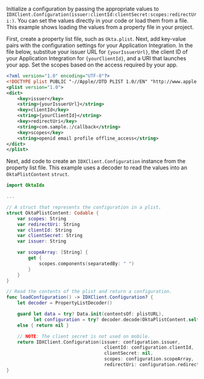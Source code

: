Initialize a configuration by passing the appropriate values to
`IDXClient.Configuration(issuer:clientId:clientSecret:scopes:redirectUri:)`. You can set
the values directly in your code or load them from a file. This example shows loading the
values from a property file in your project.

First, create a property list file, such as `Okta.plist`. Next, add key-value pairs with
the configuration settings for your Application Integration. In the file below, substitue
your issuer URL for `{yourIssuerUrl}`, the client ID of your Application Integration for
`{yourClientId}`, and a URI that launches your app. Set the scopes based on the access
required by your app.

```xml
<?xml version="1.0" encoding="UTF-8"?>
<!DOCTYPE plist PUBLIC "-//Apple//DTD PLIST 1.0//EN" "http://www.apple.com/DTDs/PropertyList-1.0.dtd">
<plist version="1.0">
<dict>
    <key>issuer</key>
    <string>{yourIssuerUrl}</string>
    <key>clientId</key>
    <string>{yourClientId}</string>
    <key>redirectUri</key>
    <string>com.sample.:/callback</string>
    <key>scopes</key>
    <string>openid email profile offline_access</string>
</dict>
</plist>
```

Next, add code to create an `IDXClient.Configuration` instance from the property list file. This example uses a decoder to read the values into an `OktaPlistContent` `struct`.

```swift
import OktaIdx

...

// A struct that represents the configuration in a plist.
struct OktaPlistContent: Codable {
    var scopes: String
    var redirectUri: String
    var clientId: String
    var clientSecret: String
    var issuer: String

    var scopeArray: [String] {
        get {
            scopes.components(separatedBy: " ")
        }
    }
}

// Read the contents of the plist and return a configuration.
func loadConfiguration() -> IDXClient.Configuration? {
    let decoder = PropertyListDecoder()

    guard let data = try? Data.init(contentsOf: plistURL),
          let configuration = try? decoder.decode(OktaPlistContent.self, from: data)
    else { return nil }

    // NOTE: The client secret is not used on mobile.
    return IDXClient.Configuration(issuer: configuration.issuer,
                                    clientId: configuration.clientId,
                                    clientSecret: nil,
                                    scopes: configuration.scopeArray,
                                    redirectUri: configuration.redirectUri)
}

```
